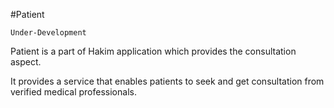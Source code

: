 #Patient

`Under-Development`

Patient is a part of Hakim application which provides the consultation aspect.

It provides a service that enables patients to seek and get consultation from verified medical professionals.

